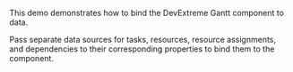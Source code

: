 This demo demonstrates how to bind the DevExtreme Gantt component to data.

Pass separate data sources for tasks, resources, resource assignments, and dependencies to their corresponding properties to bind them to the component.
<!--split-->